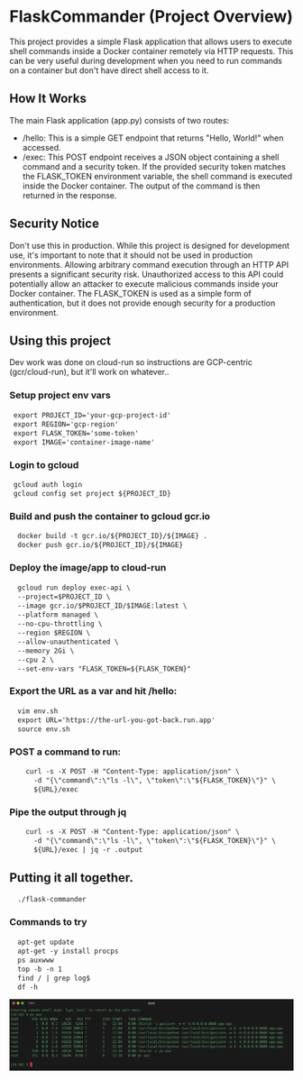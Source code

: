 # FlaskCommander (Project Overview)

This project provides a simple Flask application that allows users to execute shell commands inside a Docker container remotely via HTTP requests. This can be very useful during development when you need to run commands on a container but don't have direct shell access to it.

## How It Works
The main Flask application (app.py) consists of two routes:

- /hello: This is a simple GET endpoint that returns "Hello, World!" when accessed.
- /exec: This POST endpoint receives a JSON object containing a shell command and a security token. If the provided security token matches the FLASK_TOKEN environment variable, the shell command is executed inside the Docker container. The output of the command is then returned in the response.

## Security Notice
Don't use this in production. While this project is designed for development use, it's important to note that it should not be used in production environments. Allowing arbitrary command execution through an HTTP API presents a significant security risk. Unauthorized access to this API could potentially allow an attacker to execute malicious commands inside your Docker container. The FLASK_TOKEN is used as a simple form of authentication, but it does not provide enough security for a production environment.

## Using this project

Dev work was done on cloud-run so instructions are GCP-centric (gcr/cloud-run), but it'll work on whatever..

### Setup project env vars
```console
 export PROJECT_ID='your-gcp-project-id'
 export REGION='gcp-region'
 export FLASK_TOKEN='some-token'
 export IMAGE='container-image-name'
```

### Login to gcloud
```console
 gcloud auth login
 gcloud config set project ${PROJECT_ID}
```

### Build and push the container to gcloud gcr.io
```console
  docker build -t gcr.io/${PROJECT_ID}/${IMAGE} .
  docker push gcr.io/${PROJECT_ID}/${IMAGE}
```

### Deploy the image/app to cloud-run
```console
  gcloud run deploy exec-api \
  --project=$PROJECT_ID \
  --image gcr.io/$PROJECT_ID/$IMAGE:latest \
  --platform managed \
  --no-cpu-throttling \
  --region $REGION \
  --allow-unauthenticated \
  --memory 2Gi \
  --cpu 2 \
  --set-env-vars "FLASK_TOKEN=${FLASK_TOKEN}"
```

### Export the URL as a var and hit /hello:
```console
  vim env.sh
  export URL='https://the-url-you-got-back.run.app'
  source env.sh
```

### POST a command to run:
```console 
    curl -s -X POST -H "Content-Type: application/json" \
      -d "{\"command\":\"ls -l\", \"token\":\"${FLASK_TOKEN}\"}" \
      ${URL}/exec 
```

### Pipe the output through jq
```console
    curl -s -X POST -H "Content-Type: application/json" \
      -d "{\"command\":\"ls -l\", \"token\":\"${FLASK_TOKEN}\"}" \
      ${URL}/exec | jq -r .output
```

## Putting it all together.
```console
  ./flask-commander
```

### Commands to try
```console
  apt-get update
  apt-get -y install procps
  ps auxwww
  top -b -n 1
  find / | grep log$
  df -h
```

![Screenshot](screenshot.png)

